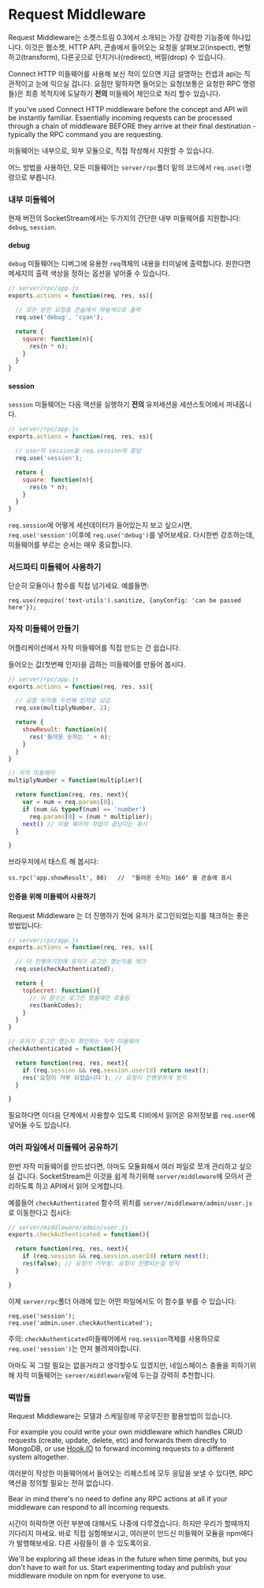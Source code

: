 # Request Middleware

Request Middleware는 소켓스트림 0.3에서 소개되는 가장 강력한 기능중에 하나입니다. 이것은 웹소켓, HTTP API, 콘솔에서 들어오는 요청을 살펴보고(inspect), 변형하고(transform), 다른곳으로 던지거나(redirect), 버릴(drop) 수 있습니다.
<!---
One of the most powerful and exiting features introduced in SocketStream 0.3 is Request Middleware. This has the power to inspect, transform, redirect or drop incoming requests over the websocket, HTTP API, or console.
-->

Connect HTTP 미들웨어를 사용해 보신 적이 있으면 지금 설명하는 컨샙과 api는 직관적이고 눈에 익으실 겁니다. 요점만 말하자면 들어오는 요청(보통은 요청한 RPC 명령들)은 최종 목적지에 도달하기 **전의** 미들웨어 체인으로 처리 할수 있습니다.
<!---
-->
If you've used Connect HTTP middleware before the concept and API will be instantly familiar. Essentially incoming requests can be processed through a chain of middleware BEFORE they arrive at their final destination - typically the RPC command you are requesting.

미들웨어는 내부으로, 외부 모듈으로, 직접 작성해서 지원할 수 있습니다.
<!---
Middleware can be provided internally, via external modules, or custom-defined in your app.
-->

어느 방법을 사용하던, 모든 미들웨어는 `server/rpc`폴더 밑의 코드에서 `req.use()`명령으로 부릅니다.
<!---
Regardless, all middleware is invoked using the `req.use()` command from within your `server/rpc` code.
-->


### 내부 미들웨어

현재 버전의 SocketStream에서는 두가지의 간단한 내부 미들웨어를 지원합니다: `debug`, `session`.
<!---
Right now SocketStream provides two simple internal middleware functions: `debug` and `session`.
-->

#### debug

`debug` 미들웨어는 디버그에 유용한 `req`객체의 내용을 터미널에 출력합니다. 원한다면 메세지의 출력 색상을 정하는 옵션을 넣어줄 수 있습니다.
<!---
The `debug` middleware will output the contents of the `req` object to the terminal, useful when you're debugging problems. It takes an optional argument indicating which color to output the message in:
-->

```javascript
// server/rpc/app.js
exports.actions = function(req, res, ss){

  // 모든 받은 요청을 콘솔에서 하늘색으로 출력
  req.use('debug', 'cyan');

  return {
    square: function(n){
      res(n * n);
    }
  }
}
```
<!---
  // output all incoming requests to the console in cyan
-->

#### session

`session` 미들웨어는 다음 액션을 실행하기 **전의** 유저세션을 세션스토어에서 꺼내옵니다.
<!---
The `session` middleware instructs SocketStream to retrieve the user's session from the session store BEFORE executing the next action:
-->

```javascript
// server/rpc/app.js
exports.actions = function(req, res, ss){

  // user의 session을 req.session에 할당
  req.use('session');

  return {
    square: function(n){
      res(n * n);
    }
  }
}
```
<!---
  // load user's session into req.session
-->

`req.session`에 어떻게 세션데이터가 들어있는지 보고 싶으시면,  `req.use('session')`이후에 `req.use('debug')`를 넣어보세요. 다시한번 강조하는데, 미들웨어를 부르는 순서는 매우 중요합니다.
<!---
Try adding `req.use('debug')` after `req.use('session')` to see how the session data has been loaded into `req.session`. Remember, the order you call middleware in is very important.
-->

### 서드파티 미들웨어 사용하기
<!---
### Using third-party middleware
-->

단순히 모듈이나 함수를 직접 넘기세요. 예를들면:
<!---
Simply pass the module/function directly. E.g:
-->

    req.use(require('text-utils').sanitize, {anyConfig: 'can be passed here'});



### 자작 미들웨어 만들기
<!---
### Creating your own Middleware
-->

어플리케이션에서 자작 미들웨어를 직접 만드는 건 쉽습니다.
<!---
Creating custom middleware in your application is easy.
-->

들어오는 값(첫번째 인자)을 곱하는 미들웨어를 만들어 봅시다.
<!---
Let's start by creating a function which multiplies incoming numbers (the first param).
-->

```javascript
// server/rpc/app.js
exports.actions = function(req, res, ss){

  // 곱할 숫자를 두번째 인자로 넘김
  req.use(multiplyNumber, 2);

  return {
    showResult: function(n){
      res('들어온 숫자는 ' + n);
    }
  }
}

// 자작 미들웨어
multiplyNumber = function(multiplier){

  return function(req, res, next){
    var = num = req.params[0];
    if (num && typeof(num) == 'number')
      req.params[0] = (num * multiplier);
    next() // 미들 웨어의 작업이 끝났다는 표시
  }

}
```
<!---
  // pass the multiplier to the second arg
// define my custom middleware function
      res('The incoming number is ' + n);
    next() // indicates middleware is finished processing
-->

브라우저에서 태스트 해 봅시다:

    ss.rpc('app.showResult', 80)   //  "들어온 숫자는 160" 를 콘솔에 표시
<!---
Let's test this out in the browser:

    ss.rpc('app.showResult', 80)   // outputs "The incoming number is 160" to the console
-->


#### 인증을 위해 미들웨어 사용하기
<!---
#### Using Middleware for Authorization
-->

Request Middleware 는 더 진행하기 전에 유저가 로그인되었는지를 채크하는 좋은 방법입니다:
<!---
Request Middleware is the perfect way to check if a user is authorized before proceeding further:
-->

```javascript
// server/rpc/app.js
exports.actions = function(req, res, ss){

  // 더 진행하기전에 유저가 로그인 했는지를 채크
  req.use(checkAuthenticated);

  return {
    topSecret: function(){
      // 이 함수는 로그인 했을떄만 호출됨
      res(bankCodes);
    }
  }
}

// 유저가 로그인 했는지 확인하는 자작 미들웨어
checkAuthenticated = function(){

  return function(req, res, next){
    if (req.session && req.session.userId) return next();
    res('요청이 거부 되었습니다'); // 요청이 진행못하게 방지
  }

}
```
<!---
  // check user is logged in before proceeding
      // this function will only be called if user is logged in
// define custom middleware to ensure user is logged in
    res('Access denied'); // prevent request from continuing
-->

필요하다면 이다음 단계에서 사용할수 있도록 디비에서 읽어온 유저정보를 `req.user`에 넣어둘 수도 있습니다.
<!---
You could take this one step further and load the user's data from a database and attach it to `req.user`.
-->

### 여러 파일에서 미들웨어 공유하기
<!---
### Sharing middleware across multiple files
-->

한번 자작 미들웨어를 만드셨다면, 아마도 모듈화해서 여러 파일로 쪼개 관리하고 싶으실 겁니다. SocketStream은 이것을 쉽게 하기위해 `server/middleware`에 모아서 관리하도록 하고 API에서 읽어 오게합니다.
<!---
Once you've created your custom middleware you'll probably want to use it across multiple files. SocketStream makes this easy by allowing middleware to be placed in `server/middleware` and loaded into an API Tree.
-->

예를들어 `checkAuthenticated` 함수의 위치를 `server/middleware/admin/user.js`로 이동한다고 칩시다:
<!---
For example let's move the `checkAuthenticated` function above to its new home in `server/middleware/admin/user.js`:
-->

```javascript
// server/middleware/admin/user.js
exports.checkAuthenticated = function(){

  return function(req, res, next){
    if (req.session && req.session.userId) return next();
    res(false); // 요청이 거부됨: 요청이 진행되는걸 방지
  }

}
```
<!---
    res(false); // Access denied: prevent request from continuing
-->

이제 `server/rpc`폴더 아래에 있는 어떤 파일에서도 이 함수를 부를 수 있습니다:
<!---
You can now call this function from any `server/rpc` file with:
-->

    req.use('session');
    req.use('admin.user.checkAuthenticated');

주의: `checkAuthenticated`미들웨어에서 `req.session`객체를 사용하므로 `req.use('session')`는 먼저 불려져야합니다.
<!---
Note: `req.use('session')` must be called first as the `checkAuthenticated` middleware uses the `req.session` object.
-->

아마도 꼭 그럴 필요는 없을거라고 생각할수도 있겠지만, 네임스페이스 충돌을 피하기위해 자작 미들웨어는 `server/middleware`밑에 두는걸 강력히 추천합니다.
<!---
Although you strictly don't have to, we highly recommend creating at least one folder in `server/middleware` to store your custom middleware to prevent any future namespace conflicts.
-->

### 떡밥들
<!---
### Food for thought
-->

Request Middleware는 모델과 스케일링에 무궁무진한 활용방법이 있습니다.
<!---
Request Middleware allows for many exciting new opportunities around models and scaling.
-->


<!--
예를 들면 CRUD 리퀘스트를 처리하는 미들웨어(create, update, delete 등등)를 직접 작성하는 방법이 있어요. 그리고 나서 몽고DB(MongoDB)에 올리셔도 좋고요, 아니면 [Hook.IO](https://github.com/hookio/hook.io)를 사용해서 들어오는 요청(request)를 여러가지 시스템에 전달해줄 수도 있고요. 
-->
For example you could write your own middleware which handles CRUD requests (create, update, delete, etc) and forwards them directly to MongoDB, or use [Hook.IO](https://github.com/hookio/hook.io) to forward incoming requests to a different system altogether.

<!---
-->
여러분이 작성한 미들웨어에서 들어오는 리퀘스트에 모두 응답을 보낼 수 있다면, RPC 액션을 정의할 필요는 전혀 없습니다. 

Bear in mind there's no need to define any RPC actions at all if your middleware can respond to all incoming requests.

<!---
-->
시간이 허락하면 이런 부분에 대해서도 나중에 다루겠습니다. 하지만 우리가 할때까지 기다리지 마세요. 바로 직접 실험해보시고, 여러분이 만드신 미들웨어 모듈을 npm에다가 발행해보세요. 다른 사람들이 쓸 수 있도록이요. 

We'll be exploring all these ideas in the future when time permits, but you don't have to wait for us. Start experimenting today and publish your middleware module on npm for everyone to use.